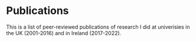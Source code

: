 # Publications
This is a list of peer-reviewed publications of research I did at univerisies in the UK (2001-2016) and in Ireland (2017-2022).
